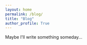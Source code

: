 ```yaml
---
layout: home
permalink: /blog/
title: "Blog"
author_profile: True
---
```


Maybe I'll write something someday...
